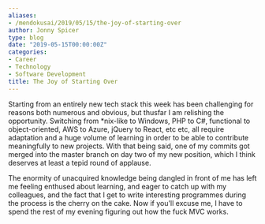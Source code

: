 ```yaml
---
aliases:
- /mendokusai/2019/05/15/the-joy-of-starting-over
author: Jonny Spicer
type: blog
date: "2019-05-15T00:00:00Z"
categories:
- Career
- Technology
- Software Development
title: The Joy of Starting Over
---
```

Starting from an entirely new tech stack this week has been challenging for reasons both numerous and obvious, but thusfar I am
relishing the opportunity. Switching from *nix-like to Windows, PHP to C#, functional to object-oriented, AWS to Azure, jQuery to
React, etc etc, all require adaptation and a huge volume of learning in order to be able to contribute meaningfully to new projects.
With that being said, one of my commits got merged into the master branch on day two of my new position, which I think deserves at
least a tepid round of applause.

The enormity of unacquired knowledge being dangled in front of me has left me feeling enthused about learning, and eager to catch up
with my colleagues, and the fact that I get to write interesting programmes during the process is the cherry on the cake. Now if you'll
excuse me, I have to spend the rest of my evening figuring out how the fuck MVC works.
